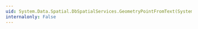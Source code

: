 ```yaml
---
uid: System.Data.Spatial.DbSpatialServices.GeometryPointFromText(System.String,System.Int32)
internalonly: False
---
```

